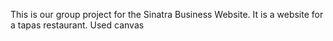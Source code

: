 This is our group project for the Sinatra Business Website. It is a website for a tapas restaurant.
Used canvas

